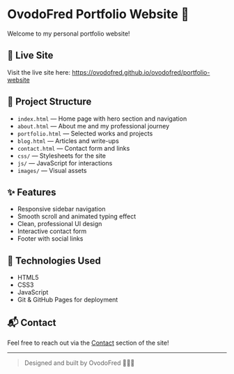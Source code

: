 # OvodoFred Portfolio Website 🎨

Welcome to my personal portfolio website!

## 🔗 Live Site
Visit the live site here: https://ovodofred.github.io/ovodofred/portfolio-website

## 📁 Project Structure

- `index.html` — Home page with hero section and navigation
- `about.html` — About me and my professional journey
- `portfolio.html` — Selected works and projects
- `blog.html` — Articles and write-ups
- `contact.html` — Contact form and links
- `css/` — Stylesheets for the site
- `js/` — JavaScript for interactions
- `images/` — Visual assets

## ✨ Features

- Responsive sidebar navigation
- Smooth scroll and animated typing effect
- Clean, professional UI design
- Interactive contact form
- Footer with social links

## 🚀 Technologies Used

- HTML5
- CSS3
- JavaScript
- Git & GitHub Pages for deployment

## 📬 Contact

Feel free to reach out via the [Contact](https://ovodofred.github.io/ovodofred/portfolio-website#contact) section of the site!

---

> Designed and built by OvodoFred 👨🏽‍💻
